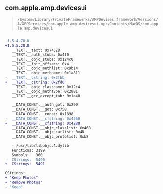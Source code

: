 ## com.apple.amp.devicesui

> `/System/Library/PrivateFrameworks/AMPDevices.framework/Versions/A/XPCServices/com.apple.amp.devicesui.xpc/Contents/MacOS/com.apple.amp.devicesui`

```diff

-1.5.4.70.0
+1.5.5.20.0
   __TEXT.__text: 0x74628
   __TEXT.__auth_stubs: 0x4f0
   __TEXT.__objc_stubs: 0x124c0
   __TEXT.__init_offsets: 0x4
   __TEXT.__objc_methlist: 0x9b14
   __TEXT.__objc_methname: 0x1a811
-  __TEXT.__cstring: 0x2fbb
+  __TEXT.__cstring: 0x2fd0
   __TEXT.__objc_classname: 0x12c4
   __TEXT.__objc_methtype: 0x2881
   __TEXT.__gcc_except_tab: 0x1e48

   __DATA_CONST.__auth_got: 0x290
   __DATA_CONST.__got: 0x758
   __DATA_CONST.__const: 0x1898
-  __DATA_CONST.__cfstring: 0x4260
+  __DATA_CONST.__cfstring: 0x4280
   __DATA_CONST.__objc_classlist: 0x468
   __DATA_CONST.__objc_catlist: 0x48
   __DATA_CONST.__objc_protolist: 0xb8

   - /usr/lib/libobjc.A.dylib
   Functions: 3199
   Symbols:   360
-  CStrings:  5490
+  CStrings:  5491
 
CStrings:
+ "Keep Photos"
+ "Remove Photos"
- "Keep"

```
